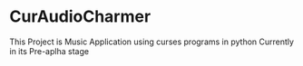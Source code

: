 # CurAudioCharmer

This Project is Music Application using curses programs in python
Currently in its Pre-aplha stage
